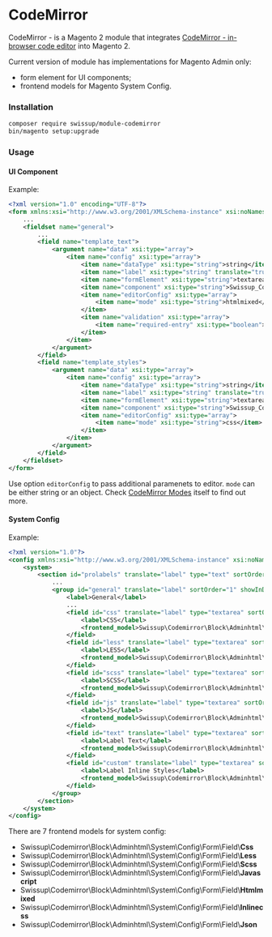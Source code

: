 # CodeMirror

CodeMirror - is a Magento 2 module that integrates
[CodeMirror - in-browser code editor](https://codemirror.net/) into Magento 2.

Current version of module has implementations for Magento Admin only:

 -  form element for UI components;
 -  frontend models for Magento System Config.

### Installation

```bash
composer require swissup/module-codemirror
bin/magento setup:upgrade
```

### Usage

#### UI Component

Example:

```xml
<?xml version="1.0" encoding="UTF-8"?>
<form xmlns:xsi="http://www.w3.org/2001/XMLSchema-instance" xsi:noNamespaceSchemaLocation="urn:magento:module:Magento_Ui:etc/ui_configuration.xsd">
    ...
    <fieldset name="general">
        ...
        <field name="template_text">
            <argument name="data" xsi:type="array">
                <item name="config" xsi:type="array">
                    <item name="dataType" xsi:type="string">string</item>
                    <item name="label" xsi:type="string" translate="true">Template Content</item>
                    <item name="formElement" xsi:type="string">textarea</item>
                    <item name="component" xsi:type="string">Swissup_Codemirror/js/form/element/editor</item>
                    <item name="editorConfig" xsi:type="array">
                        <item name="mode" xsi:type="string">htmlmixed</item>
                    </item>
                    <item name="validation" xsi:type="array">
                        <item name="required-entry" xsi:type="boolean">true</item>
                    </item>
                </item>
            </argument>
        </field>
        <field name="template_styles">
            <argument name="data" xsi:type="array">
                <item name="config" xsi:type="array">
                    <item name="dataType" xsi:type="string">string</item>
                    <item name="label" xsi:type="string" translate="true">Template Styles</item>
                    <item name="formElement" xsi:type="string">textarea</item>
                    <item name="component" xsi:type="string">Swissup_Codemirror/js/form/element/editor</item>
                    <item name="editorConfig" xsi:type="array">
                        <item name="mode" xsi:type="string">css</item>
                    </item>
                </item>
            </argument>
        </field>
    </fieldset>
</form>

```

Use option `editorConfig` to pass additional paramenets to editor. `mode` can be either string or an object. Check [CodeMirror Modes](https://codemirror.net/mode/) itself to find out more.

#### System Config

Example:

```xml
<?xml version="1.0"?>
<config xmlns:xsi="http://www.w3.org/2001/XMLSchema-instance" xsi:noNamespaceSchemaLocation="urn:magento:module:Magento_Config:etc/system_file.xsd">
    <system>
        <section id="prolabels" translate="label" type="text" sortOrder="1668" showInDefault="1" showInWebsite="1" showInStore="1">
            ...
            <group id="general" translate="label" sortOrder="1" showInDefault="1" showInWebsite="1" showInStore="1">
                <label>General</label>
                ...
                <field id="css" translate="label" type="textarea" sortOrder="10" showInDefault="1" showInWebsite="1" showInStore="1">
                    <label>CSS</label>
                    <frontend_model>Swissup\Codemirror\Block\Adminhtml\System\Config\Form\Field\Css</frontend_model>
                </field>
                <field id="less" translate="label" type="textarea" sortOrder="12" showInDefault="1" showInWebsite="1" showInStore="1">
                    <label>LESS</label>
                    <frontend_model>Swissup\Codemirror\Block\Adminhtml\System\Config\Form\Field\Less</frontend_model>
                </field>
                <field id="scss" translate="label" type="textarea" sortOrder="12" showInDefault="1" showInWebsite="1" showInStore="1">
                    <label>SCSS</label>
                    <frontend_model>Swissup\Codemirror\Block\Adminhtml\System\Config\Form\Field\Scss</frontend_model>
                </field>
                <field id="js" translate="label" type="textarea" sortOrder="20" showInDefault="1" showInWebsite="1" showInStore="1">
                    <label>JS</label>
                    <frontend_model>Swissup\Codemirror\Block\Adminhtml\System\Config\Form\Field\Javascript</frontend_model>
                </field>
                <field id="text" translate="label" type="textarea" sortOrder="30" showInDefault="1" showInWebsite="1" showInStore="1">
                    <label>Label Text</label>
                    <frontend_model>Swissup\Codemirror\Block\Adminhtml\System\Config\Form\Field\Htmlmixed</frontend_model>
                </field>
                <field id="custom" translate="label" type="textarea" sortOrder="50" showInDefault="1" showInWebsite="1" showInStore="1">
                    <label>Label Inline Styles</label>
                    <frontend_model>Swissup\Codemirror\Block\Adminhtml\System\Config\Form\Field\Inlinecss</frontend_model>
                </field>
            </group>
        </section>
    </system>
</config>
```

There are 7 frontend models for system config:

 -  Swissup\Codemirror\Block\Adminhtml\System\Config\Form\Field\\**Css**
 -  Swissup\Codemirror\Block\Adminhtml\System\Config\Form\Field\\**Less**
 -  Swissup\Codemirror\Block\Adminhtml\System\Config\Form\Field\\**Scss**
 -  Swissup\Codemirror\Block\Adminhtml\System\Config\Form\Field\\**Javascript**
 -  Swissup\Codemirror\Block\Adminhtml\System\Config\Form\Field\\**Htmlmixed**
 -  Swissup\Codemirror\Block\Adminhtml\System\Config\Form\Field\\**Inlinecss**
 -  Swissup\Codemirror\Block\Adminhtml\System\Config\Form\Field\\**Json**
